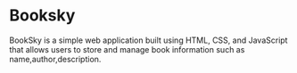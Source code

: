 # Booksky
BookSky is a simple web application built using HTML, CSS, and JavaScript that allows users to store and manage book information such as name,author,description.
